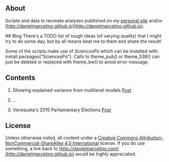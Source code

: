## About

Scripts and data to recreate analyses published on my [personal site](http://danielmarcelino.com) and/or [http://danielmarcelino.github.io](http://danielmarcelino.github.io).

</hr>
## Blog
There's a TODO list of rough ideas (of varying quality) that I might try to do some day, but by all means beat me to them and share the result!

Some of the scripts make use of *SciencesPo* which can be installed with: install.packages("SciencesPo"). Calls to theme_pub() or theme_538() can just be deleted or replaced with theme_bw() to avoid error message.

</hr>

## Contents
1. Showing explained variance from multilevel models [Post ](http://danielmarcelino.github.io/r/2011/10/03/explaining-variance-in-a-multilevel-model/)

2. ...

3. Venezuela's 2015 Parliamentary Elections [Post ](http://danielmarcelino.github.io/r/2015/12/04/venezuelan-parliamentary-election-2015/)

</hr>

## License

Unless otherwise noted, all content under a 
[Creative Commons Attribution-NonCommercial-ShareAlike 4.0 International](http://creativecommons.org/licenses/by-nc-sa/4.0/) 
license. If you do use something, a link back to [http://danielmarcelino.com](http://danielmarcelino.github.io) would be highly appreciated.